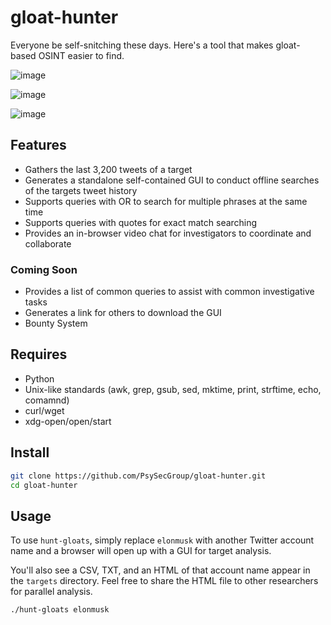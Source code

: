 # gloat-hunter

Everyone be self-snitching these days. Here's a tool that makes gloat-based OSINT easier to find.

![image](https://github.com/PsySecGroup/gloat-hunter/assets/76200774/8221c58e-d86b-4d15-9266-217630be8e00)

![image](https://github.com/PsySecGroup/gloat-hunter/assets/76200774/cd01770e-4b13-4e2e-b01c-b6f7a1c31ae7)

![image](https://github.com/PsySecGroup/gloat-hunter/assets/76200774/afa933a6-511a-4a1e-a8b2-36f62233c6d4)

## Features

* Gathers the last 3,200 tweets of a target
* Generates a standalone self-contained GUI to conduct offline searches of the targets tweet history
* Supports queries with OR to search for multiple phrases at the same time
* Supports queries with quotes for exact match searching
* Provides an in-browser video chat for investigators to coordinate and collaborate

### Coming Soon

* Provides a list of common queries to assist with common investigative tasks
* Generates a link for others to download the GUI
* Bounty System

## Requires

* Python
* Unix-like standards (awk, grep, gsub, sed, mktime, print, strftime, echo, comamnd)
* curl/wget
* xdg-open/open/start

## Install

```bash
git clone https://github.com/PsySecGroup/gloat-hunter.git
cd gloat-hunter
```

## Usage

To use `hunt-gloats`, simply replace `elonmusk` with another Twitter account name and a browser will open up with a GUI for target analysis.

You'll also see a CSV, TXT, and an HTML of that account name appear in the `targets` directory.  Feel free to share the HTML file to other researchers for parallel analysis.

```bash
./hunt-gloats elonmusk
```
